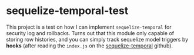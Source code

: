 sequelize-temporal-test
===

This project is a test on how I can implement `sequelize-temporal` for security log and rollbacks. Turns out that this module only capable of storing row histories, and you can simply track sequelize model triggers by **hooks** (after reading the `index.js` on the [sequelize-temporal](https://github.com/bonaval/sequelize-temporal) github).